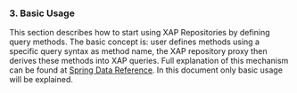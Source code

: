 ### <a name="basic"/>3. Basic Usage

This section describes how to start using XAP Repositories by defining query methods. The basic concept is: user defines methods using a specific query syntax as method name, the XAP repository proxy then derives these methods into XAP queries. Full explanation of this mechanism can be found at [Spring Data Reference](http://docs.spring.io/spring-data/data-commons/docs/1.9.1.RELEASE/reference/html/#repositories.query-methods). In this document only basic usage will be explained.
